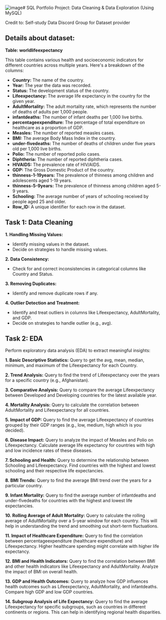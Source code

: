 ![image](https://github.com/user-attachments/assets/0c6cc3bd-1082-452e-b032-3685bd226932)# SQL Portfolio Project: Data Cleaning & Data Exploration (Using MySQL)

Credit to: Self-study Data Discord Group for Dataset provider

## Details about dataset:

**Table: worldlifeexpectancy**

This table contains various health and socioeconomic indicators for different countries across multiple years. Here's a breakdown of the columns:

- **Country:** The name of the country.
- **Year:** The year the data was recorded.
- **Status:** The development status of the country.
- **Lifeexpectancy:** The average life expectancy in the country for the given year.
- **AdultMortality:** The adult mortality rate, which represents the number of deaths of adults per 1,000 people.
- **infantdeaths:** The number of infant deaths per 1,000 live births.
- **percentageexpenditure:** The percentage of total expenditure on healthcare as a proportion of GDP.
- **Measles:** The number of reported measles cases.
- **BMI:** The average Body Mass Index in the country.
- **under-fivedeaths:** The number of deaths of children under five years old per 1,000 live births.
- **Polio:** The number of reported polio cases.
- **Diphtheria:** The number of reported diphtheria cases.
- **HIVAIDS:** The prevalence rate of HIV/AIDS.
- **GDP:** The Gross Domestic Product of the country.
- **thinness-1-19years:** The prevalence of thinness among children and adolescents aged 1-19 years.
- **thinness-5-9years:** The prevalence of thinness among children aged 5-9 years.
- **Schooling:** The average number of years of schooling received by people aged 25 and older.
- **Row_ID:** A unique identifier for each row in the dataset.

## Task 1: Data Cleaning

**1. Handling Missing Values:**
- Identify missing values in the dataset.
- Decide on strategies to handle missing values.

**2. Data Consistency:**
- Check for and correct inconsistencies in categorical columns like Country and Status.

**3. Removing Duplicates:**
- Identify and remove duplicate rows if any.

**4. Outlier Detection and Treatment:**
- Identify and treat outliers in columns like Lifeexpectancy, AdultMortality, and GDP.
- Decide on strategies to handle outlier (e.g., avg).

## Task 2: EDA
Perform exploratory data analysis (EDA) to extract meaningful insights:

**1. Basic Descriptive Statistics:**
Query to get the avg, mean, median, minimum, and maximum of the Lifeexpectancy for each Country.

**2. Trend Analysis:**
Query to find the trend of Lifeexpectancy over the years for a specific country (e.g., Afghanistan).

**3. Comparative Analysis:**
Query to compare the average Lifeexpectancy between Developed and Developing countries for the latest available year.

**4. Mortality Analysis:**
Query to calculate the correlation between AdultMortality and Lifeexpectancy for all countries.

**5. Impact of GDP:**
Query to find the average Lifeexpectancy of countries grouped by their GDP ranges (e.g., low, medium, high which is you decided).

**6. Disease Impact:**
Query to analyze the impact of Measles and Polio on Lifeexpectancy. Calculate average life expectancy for countries with high and low incidence rates of these diseases.

**7. Schooling and Health:**
Query to determine the relationship between Schooling and Lifeexpectancy. Find countries with the highest and lowest schooling and their respective life expectancies.

**8. BMI Trends:**
Query to find the average BMI trend over the years for a particular country.

**9. Infant Mortality:**
Query to find the average number of infantdeaths and under-fivedeaths for countries with the highest and lowest life expectancies.

**10. Rolling Average of Adult Mortality:**
Query to calculate the rolling average of AdultMortality over a 5-year window for each country. This will help in understanding the trend and smoothing out short-term fluctuations.

**11. Impact of Healthcare Expenditure:**
Query to find the correlation between percentageexpenditure (healthcare expenditure) and Lifeexpectancy. Higher healthcare spending might correlate with higher life expectancy.

**12. BMI and Health Indicators:**
Query to find the correlation between BMI and other health indicators like Lifeexpectancy and AdultMortality. Analyze the impact of BMI on overall health.

**13. GDP and Health Outcomes:**
Query to analyze how GDP influences health outcomes such as Lifeexpectancy, AdultMortality, and infantdeaths. Compare high GDP and low GDP countries.

**14. Subgroup Analysis of Life Expectancy:**
Query to find the average Lifeexpectancy for specific subgroups, such as countries in different continents or regions. This can help in identifying regional health disparities.
